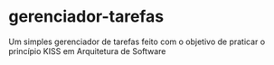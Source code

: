 # gerenciador-tarefas
Um simples gerenciador de tarefas feito com o objetivo de praticar o princípio KISS em Arquitetura de Software
